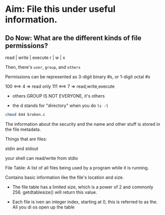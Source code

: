 # Aim:  File this under useful information.

## Do Now: What are the different kinds of file permissions?

read | write | execute
r    |   w   |   x

Then, there's `user`, `group`, and `others`

Permissions can be represented as 3-digit binary #s, or 1-digit octal #s

100 <==> 4 => read only
111 <==> 7 => read,write,execute

* others GROUP IS NOT EVERYONE, it's others

* the d stands for "directory" when you do `ls -l`


```bash
chmod 644 broken.c
```


The information about the security and the name and other stuff is stored in the file metadata.

Things that are files:

stdin and stdout

your shell can read/write from stdio

File Table:
A list of all files being used by a program while it is running.

Contains basic information like the file's location and size.
* The file table has a limited size, which is a power of 2 and commonly 256. getdtablesize() will return this value.

* Each file is iven an integer index, starting at 0, this is referred to as the. All you di os open up the table
